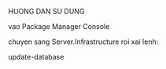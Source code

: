 HUONG DAN SU DUNG

vao Package Manager Console

chuyen sang Server.Infrastructure roi xai lenh:

update-database
